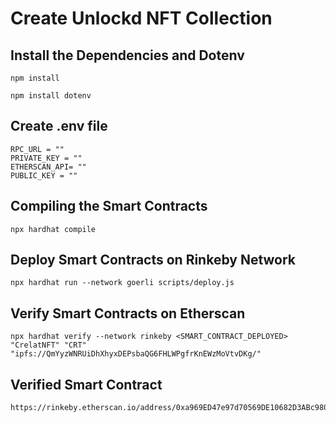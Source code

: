 # Create Unlockd NFT Collection

## Install the Dependencies and Dotenv

```shell
npm install
```

```shell
npm install dotenv
```

## Create .env file

```shell
RPC_URL = ""
PRIVATE_KEY = ""
ETHERSCAN_API= ""
PUBLIC_KEY = ""
```

## Compiling the Smart Contracts

```shell
npx hardhat compile
```

## Deploy Smart Contracts on Rinkeby Network

```shell
npx hardhat run --network goerli scripts/deploy.js
```

## Verify Smart Contracts on Etherscan

```shell
npx hardhat verify --network rinkeby <SMART_CONTRACT_DEPLOYED> "CrelatNFT" "CRT" "ipfs://QmYyzWNRUiDhXhyxDEPsbaQG6FHLWPgfrKnEWzMoVtvDKg/"
```

## Verified Smart Contract

```shell
https://rinkeby.etherscan.io/address/0xa969ED47e97d70569DE10682D3ABc980fa923F76#code
```

